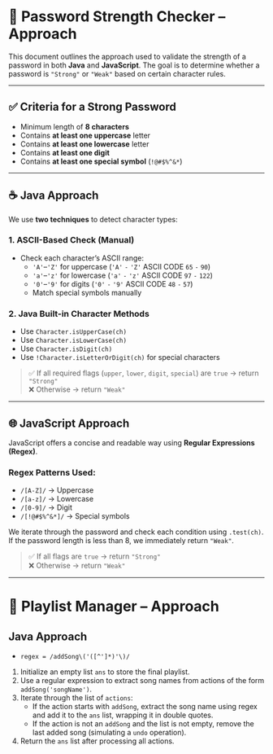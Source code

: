 # 🔐 Password Strength Checker – Approach

This document outlines the approach used to validate the strength of a password in both **Java** and **JavaScript**. The goal is to determine whether a password is `"Strong"` or `"Weak"` based on certain character rules.

---

## ✅ Criteria for a Strong Password

- Minimum length of **8 characters**
- Contains **at least one uppercase** letter
- Contains **at least one lowercase** letter
- Contains **at least one digit**
- Contains **at least one special symbol** (`!@#$%^&*`)

---

## ☕ Java Approach

We use **two techniques** to detect character types:

### 1. ASCII-Based Check (Manual)
- Check each character’s ASCII range:
  - `'A'`–`'Z'` for uppercase (`'A'` `-` `'Z'` ASCII CODE `65` `-` `90`)
  - `'a'`–`'z'` for lowercase (`'a'` `-` `'z'` ASCII CODE `97` `-` `122`)
  - `'0'`–`'9'` for digits (`'0'` `-` `'9'` ASCII CODE `48` `-` `57`)
  - Match special symbols manually

### 2. Java Built-in Character Methods
- Use `Character.isUpperCase(ch)`
- Use `Character.isLowerCase(ch)`
- Use `Character.isDigit(ch)`
- Use `!Character.isLetterOrDigit(ch)` for special characters

> ✅ If all required flags (`upper`, `lower`, `digit`, `special`) are `true` → return `"Strong"`  
> ❌ Otherwise → return `"Weak"`

---

## 🌐 JavaScript Approach

JavaScript offers a concise and readable way using **Regular Expressions (Regex)**.

### Regex Patterns Used:

- `/[A-Z]/` → Uppercase
- `/[a-z]/` → Lowercase
- `/[0-9]/` → Digit
- `/[!@#$%^&*]/` → Special symbols

We iterate through the password and check each condition using `.test(ch)`.  
If the password length is less than 8, we immediately return `"Weak"`.

> ✅ If all flags are `true` → return `"Strong"`  
> ❌ Otherwise → return `"Weak"`

---
# 🔐 Playlist Manager – Approach

## Java Approach

- `regex = /addSong\('([^']*)'\)/`

1. Initialize an empty list `ans` to store the final playlist.
2. Use a regular expression to extract song names from actions of the form `addSong('songName')`.
3. Iterate through the list of `actions`:
   - If the action starts with `addSong`, extract the song name using regex and add it to the `ans` list, wrapping it in double quotes.
   - If the action is not an `addSong` and the list is not empty, remove the last added song (simulating a `undo` operation).
4. Return the `ans` list after processing all actions.
